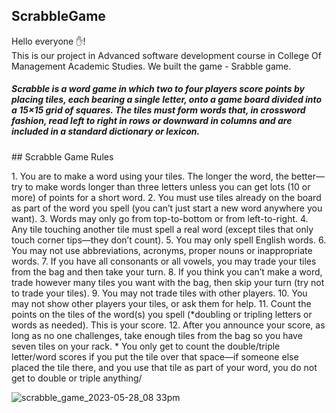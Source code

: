 ## ScrabbleGame

Hello everyone ✋!<br>
This is our project in Advanced software development course in College Of Management Academic Studies.
We built the game - Srabble game.

<h5>Scrabble is a word game in which two to four players score points by placing tiles, each bearing a single letter, onto a game board divided into a 15×15 grid of squares. The tiles must form words that, in crossword fashion, read left to right in rows or downward in columns and are included in a standard dictionary or lexicon.</h5>
## Scrabble Game Rules
<p>
  1. You are to make a word using your tiles. The longer the word, the
better—try to make words longer than three letters unless you can get
lots (10 or more) of points for a short word.
2. You must use tiles already on the board as part of the word you spell
(you can’t just start a new word anywhere you want).
3. Words may only go from top-to-bottom or from left-to-right.
4. Any tile touching another tile must spell a real word (except tiles that
only touch corner tips—they don’t count).
5. You may only spell English words.
6. You may not use abbreviations, acronyms, proper nouns or
inappropriate words.
7. If you have all consonants or all vowels, you may trade your tiles
from the bag and then take your turn.
8. If you think you can’t make a word, trade however many tiles you
want with the bag, then skip your turn (try not to trade your tiles).
9. You may not trade tiles with other players.
10. You may not show other players your tiles, or ask them for help.
11. Count the points on the tiles of the word(s) you spell (*doubling or
tripling letters or words as needed). This is your score.
12. After you announce your score, as long as no one challenges, take
enough tiles from the bag so you have seven tiles on your rack.
* You only get to count the double/triple letter/word scores if you put the tile over
that space—if someone else placed the tile there, and you use that tile as part
of your word, you do not get to double or triple anything/
</p>


![scrabble_game_2023-05-28_08 33pm](https://github.com/ChenHaz/ScrabbleGame/assets/129218828/e6fa4ba8-0583-487f-b0ae-38e3651eeff4)
